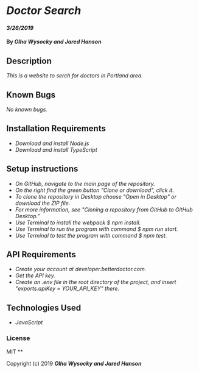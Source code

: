# _Doctor Search_

#### _3/26/2019_

#### By _**Olha Wysocky and Jared Hanson**_

## Description
_This is a website to serch for doctors in Portland area._

## Known Bugs

_No known bugs._

## Installation Requirements
* _Download and install Node.js_
* _Download and install TypeScript_

## Setup instructions
* _On GitHub, navigate to the main page of the repository._
* _On the right find the green button "Clone or download", click it._
* _To clone the repository in Desktop choose "Open in Desktop" or download the ZIP file._
* _For more information, see "Cloning a repository from GitHub to GitHub Desktop."_
* _Use Terminal to install the webpack $ npm install._
* _Use Terminal to run the program with command $ npm run start._
* _Use Terminal to test the program with command $ npm test._

## API Requirements
* _Create your account at developer.betterdoctor.com._
* _Get the API key._
* _Create an .env file in the root directory of the project, and insert "exports.apiKey = YOUR_API_KEY" there._

## Technologies Used

* _JavaScript_

### License
MIT
**

Copyright (c) 2019 **_Olha Wysocky and Jared Hanson_**
